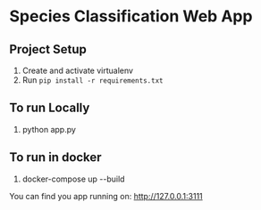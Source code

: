 # Species Classification Web App

## Project Setup
1. Create and activate virtualenv
2. Run
`pip install -r requirements.txt`

## To run Locally
1. python app.py

## To run in docker
1. docker-compose up --build

You can find you app running on: http://127.0.0.1:3111
